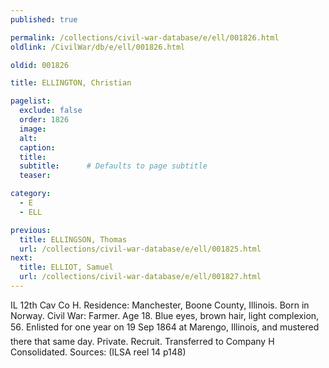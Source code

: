 ```yaml
---
published: true

permalink: /collections/civil-war-database/e/ell/001826.html
oldlink: /CivilWar/db/e/ell/001826.html

oldid: 001826

title: ELLINGTON, Christian

pagelist:
  exclude: false
  order: 1826
  image: 
  alt:
  caption:
  title:
  subtitle:      # Defaults to page subtitle
  teaser:

category: 
  - E 
  - ELL

previous:
  title: ELLINGSON, Thomas
  url: /collections/civil-war-database/e/ell/001825.html  
next:
  title: ELLIOT, Samuel
  url: /collections/civil-war-database/e/ell/001827.html   
---
```

IL 12th Cav Co H. Residence: Manchester, Boone County, Illinois. Born in Norway. Civil War: Farmer. Age 18. Blue eyes, brown hair, light complexion, 5&#146;6&#148;. Enlisted for one year on 19 Sep 1864 at Marengo, Illinois, and mustered there that same day. Private. Recruit. Transferred to Company H Consolidated. Sources: (ILSA reel 14 p148)